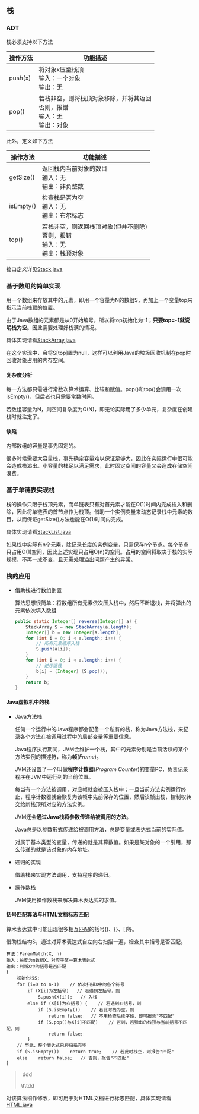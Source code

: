 ## 栈

### ADT

栈必须支持以下方法

| 操作方法 | 功能描述                                                     |
| -------- | ------------------------------------------------------------ |
| push(x)  | 将对象x压至栈顶<br>输入：一个对象<br>输出：无                |
| pop()    | 若栈非空，则将栈顶对象移除，并将其返回<br>否则，报错<br>输入：无<br>输出：对象 |

此外，定义如下方法

| 操作方法  | 功能描述                                                     |
| --------- | ------------------------------------------------------------ |
| getSize() | 返回栈内当前对象的数目<br>输入：无<br>输出：非负整数         |
| isEmpty() | 检查栈是否为空<br>输入：无<br>输出：布尔标志                 |
| top()     | 若栈非空，则返回栈顶对象(但并不删除)<br>否则，报错<br>输入：无<br>输出：栈顶对象 |

接口定义详见[Stack.java](../../java/dsa/stack/Stack.java)

### 基于数组的简单实现

用一个数组来存放其中的元素，即用一个容量为N的数组S​，再加上一个变量top来指示当前栈顶的位置。

由于Java数组的元素都是从0开始编号，所以将top初始化为-1；**只要top=-1就说明栈为空**。因此需要处理好栈满的情况。

具体实现请看[StackArray.java](../../java/dsa/stack/array/StackArray.java)

在这个实现中，会将S[top]置为null，这样可以利用Java的垃圾回收机制在pop时回收对象占用的内存空间。

#### 复杂度分析

每一方法都只需进行常数次算术运算、比较和赋值。pop()和top()会调用一次isEmpty()，但后者也只需要常数时间。

若数组容量为N，则空间复杂度为O(N)，即无论实际用了多少单元，复杂度在创建栈时就注定了。

#### 缺陷

内部数组的容量是事先固定的。

很多时候需要大容量栈，事先确定容量难以保证足够大，因此在实际运行中很可能会造成栈溢出。小容量的栈足以满足需求，此时固定空间的容量又会造成存储空间浪费。

### 基于单链表实现栈

栈的操作只限于栈顶元素，而单链表只有对首元素才能在O(1)时间内完成插入和删除，因此将单链表的首节点作为栈顶。借助一个实例变量来动态记录栈中元素的数目，从而保证getSize()方法也能在O(1)时间内完成。

具体实现请看[StackList.java](../../java/dsa/stack/list/StackList.java)

如果栈中实际有n个元素，除记录长度的实例变量，只需保存n个节点。每个节点只占用O(1)空间，因此上述实现只占用O(n)的空间。占用的空间将取决于栈的实际规模，不再一成不变，且无需处理溢出问题产生的异常。

### 栈的应用

* 借助栈进行数组倒置

    算法思想很简单：将数组所有元素依次压入栈中，然后不断退栈，并将弹出的元素依次填入数组

    ```java
    public static Integer[] reverse(Integer[] a) {
        StackArray S = new StackArray(a.length);
        Integer[] b = new Integer[a.length];
        for (int i = 0; i < a.length; i++) {
            // 所有元素顺序入栈
            S.push(a[i]);
        }
        for (int i = 0; i < a.length; i++) {
            // 逆序退栈
            b[i] = (Integer) (S.pop());
        }
        return b;
    }
    ```

#### Java虚拟机中的栈

* Java方法栈

    任何一个运行中的Java程序都会配备一个私有的栈，称为Java方法栈，来记录各个方法在被调用过程中的局部变量等重要信息。

    Java程序执行期间，JVM会维护一个栈，其中的元素分别是当前活跃的某个方法实例的描述符，称为**帧**(*Frame*)。

    JVM还设置了一个叫做**程序计数器**(*Program Counter*)的变量PC，负责记录程序在JVM中运行到的当前位置。

    每当有一个方法被调用，对应帧就会被压入栈中；一旦当前方法实例运行终止，程序计数器就会恢复为该帧中先前保存的位置，然后该帧出栈，控制权转交给新栈顶所对应的方法实例。

    JVM还会**通过Java栈将参数传递给被调用的方法**。

    Java总是以参数形式传递给被调用方法，总是变量或表达式当前的实际值。

    对属于基本类型的变量，传递的就是其算数值。如果是某对象的一个引用，那么传递的就是该对象的内存地址。

* 递归的实现

    借助栈来实现方法调用，支持程序的递归。

* 操作数栈

    JVM使用操作数栈来解决算术表达式的求值。

#### 括号匹配算法与HTML文档标志匹配

算术表达式中可能出现很多相互匹配的括号()、{}、[]等。

借助栈结构S，通过对算术表达式自左向右扫描一遍，检查其中括号是否匹配。

```
算法：ParenMatch(X, n)
输入：长度为n数组X，对应于某一算术表达式
输出：判断X中的括号是否匹配
{
	初始化栈S;
	for (i=0 to n-1)	// 依次扫描X中的各个符号
		if (X[i]为左括号)	// 若遇到左括号，则
			S.push(X[i]);	// 入栈
		else if (X[i]为右括号) {	// 若遇到右括号，则
			if (S.isEmpty())	// 若此时栈为空，则
				return false;	// 不用检查后续字段，即可报告"不匹配"
			if (S.pop()与X[i]不匹配)	// 否则，若弹出的栈顶与当前括号不匹配，则
				return false;
		}
	// 至此，整个表达式已经扫描完毕
	if (S.isEmpty())	return true;	// 若此时栈空，则报告"匹配"
	else	return false;	// 否则，报告"不匹配"
}
```

> ​	ddd
>
> \t\tdd

对该算法稍作修改，即可用于对HTML文档进行标志匹配，具体实现请看[HTML.java](../../java/dsa/stack/list/occasion/HTML.java)

